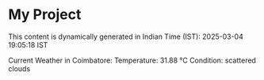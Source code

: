 # My Project

This content is dynamically generated in Indian Time (IST): 2025-03-04 19:05:18 IST


Current Weather in Coimbatore:
Temperature: 31.88 °C
Condition: scattered clouds
